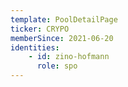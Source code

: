 ```yaml
---
template: PoolDetailPage
ticker: CRYPO
memberSince: 2021-06-20
identities: 
    - id: zino-hofmann
      role: spo
---
```

